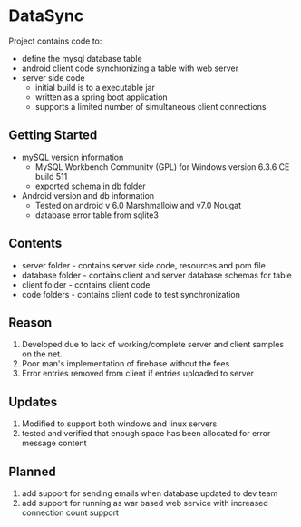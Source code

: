 # DataSync
Project contains code to:
  * define the mysql database table
  * android client code synchronizing a table with web server
  * server side code 
    * initial build is to a executable jar
    * written as a spring boot application
    * supports a limited number of simultaneous client connections
  
## Getting Started
  * mySQL version information
    * MySQL Workbench Community (GPL) for Windows version 6.3.6 CE build 511
    * exported schema in db folder
  * Android version and db information
    * Tested on android v 6.0 Marshmalloiw and v7.0 Nougat
    * database error table from sqlite3 

## Contents
  * server folder - contains server side code, resources and pom file
  * database folder - contains client and server database schemas for table
  * client folder - contains client code 
  * code folders - contains client code to test synchronization
## Reason
  1. Developed due to lack of working/complete server and client samples on the net.
  1. Poor man's implementation of firebase without the fees
  1. Error entries removed from client if entries uploaded to server
 ## Updates
  1. Modified to support both windows and linux servers
  1. tested and verified that enough space has been allocated for error message content
 ## Planned
  1. add support for sending emails when database updated to dev team
  1. add support for running as war based web service with increased connection count support
